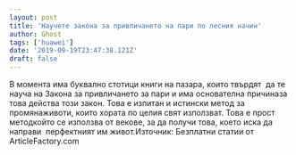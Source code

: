 ```yaml
---
layout: post
title: 'Научете закона за привличането на пари по лесния начин'
author: Ghost
tags: ['huawei']
date: '2019-09-19T23:47:38.121Z'
draft: false
---
```


В момента има буквално стотици книги на пазара, които твърдят  да те науча на Закона за привличането за пари и има основателна причиназа това действа този закон. Това е изпитан и истински метод за промянаживоти, които хората по целия свят използват. Това е прост методкойто се използва от векове, за да получи това, което иска да направи  перфектният им живот.Източник: Безплатни статии от ArticleFactory.com
